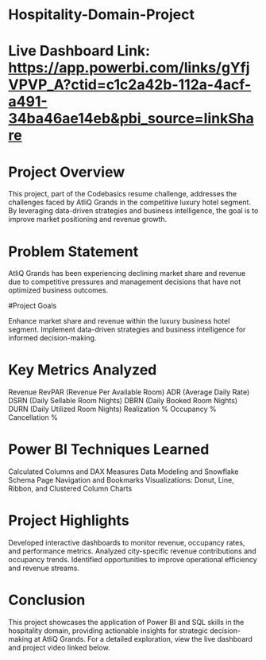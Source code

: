 
# Hospitality-Domain-Project

# Live Dashboard Link: https://app.powerbi.com/links/gYfjVPVP_A?ctid=c1c2a42b-112a-4acf-a491-34ba46ae14eb&pbi_source=linkShare


# Project Overview

This project, part of the Codebasics resume challenge, addresses the challenges faced by AtliQ Grands in the competitive luxury hotel segment. By leveraging data-driven strategies and business intelligence, the goal is to improve market positioning and revenue growth.

# Problem Statement

AtliQ Grands has been experiencing declining market share and revenue due to competitive pressures and management decisions that have not optimized business outcomes.

#Project Goals

Enhance market share and revenue within the luxury business hotel segment. Implement data-driven strategies and business intelligence for informed decision-making.

# Key Metrics Analyzed

Revenue RevPAR (Revenue Per Available Room) ADR (Average Daily Rate) DSRN (Daily Sellable Room Nights) DBRN (Daily Booked Room Nights) DURN (Daily Utilized Room Nights) Realization % Occupancy % Cancellation %

# Power BI Techniques Learned

Calculated Columns and DAX Measures Data Modeling and Snowflake Schema Page Navigation and Bookmarks Visualizations: Donut, Line, Ribbon, and Clustered Column Charts

# Project Highlights

Developed interactive dashboards to monitor revenue, occupancy rates, and performance metrics. Analyzed city-specific revenue contributions and occupancy trends. Identified opportunities to improve operational efficiency and revenue streams.

# Conclusion

This project showcases the application of Power BI and SQL skills in the hospitality domain, providing actionable insights for strategic decision-making at AtliQ Grands. For a detailed exploration, view the live dashboard and project video linked below.
